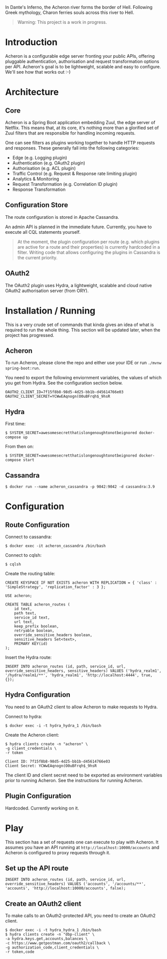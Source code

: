 In Dante's Inferno, the Acheron river forms the border of Hell. Following Greek mythology, Charon ferries souls across this river to Hell.

> Warning: This project is a work in progress.

# Introduction
Acheron is a configurable edge server fronting your public APIs, offering pluggable authentication, authorisation and request transformation options per API. Acheron's goal is to be lightweight, scalable and easy to configure. We'll see how that works out :-)

# Architecture

## Core
Acheron is a Spring Boot application embedding Zuul, the edge server of Netflix. This means that, at its core, it's nothing more than a glorified set of Zuul filters that are responsible for handling incoming requests.

One can see filters as plugins working together to handle HTTP requests and responses. These generally fall into the following categories:
- Edge (e.g. Logging plugin)
- Authentication (e.g. OAuth2 plugin)
- Authorisation (e.g. ACL plugin)
- Traffic Control (e.g. Request & Response rate limiting plugin)
- Analytics & Monitoring
- Request Transformation (e.g. Correlation ID plugin)
- Response Transformation

## Configuration Store
The route configuration is stored in Apache Cassandra.

An admin API is planned in the immediate future. Currently, you have to execute all CQL statements yourself.

> At the moment, the plugin configuration per route (e.g. which plugins are active for a route and their properties) is currently hardcoded in a filter. Writing code that allows configuring the plugins in Cassandra is the current priority.

## OAuth2
The OAuth2 plugin uses Hydra, a lightweight, scalable and cloud native OAuth2 authorisation server (from ORY).

# Installation / Running
This is a very crude set of commands that kinda gives an idea of what is required to run the whole thing. This section will be updated later, when the project has progressed.

## Acheron
To run Acheron, please clone the repo and either use your IDE or run ```./mvnw spring-boot:run```.

You need to export the following enviornment variables, the values of which you get from Hydra. See the configuration section below.
```
OAUTH2_CLIENT_ID=7f15f8b8-98d5-4d25-bb1b-d45614766e03
OAUTH2_CLIENT_SECRET=YCWwEAqnogn(O0uBFrqh$_9hsR
```

## Hydra
First time:
```
$ SYSTEM_SECRET=awesomesecretthatislongenoughtonotbeignored docker-compose up
```

From then on:
```
$ SYSTEM_SECRET=awesomesecretthatislongenoughtonotbeignored docker-compose start
```

## Cassandra
```
$ docker run --name acheron_cassandra -p 9042:9042 -d cassandra:3.9
```

# Configuration
## Route Configuration
Connect to cassandra:
```
$ docker exec -it acheron_cassandra /bin/bash
```

Connect to cqlsh:
```
$ cqlsh
```

Create the routing table:
```
CREATE KEYSPACE IF NOT EXISTS acheron WITH REPLICATION = { 'class' : 'SimpleStrategy', 'replication_factor' : 3 };

USE acheron;

CREATE TABLE acheron_routes (
    id text,
    path text,
    service_id text,
    url text,
    keep_prefix boolean,
    retryable boolean,
    override_sensitive_headers boolean,
    sensitive_headers Set<text>,
    PRIMARY KEY(id)
);
```

Insert the Hydra route:
```
INSERT INTO acheron_routes (id, path, service_id, url, override_sensitive_headers, sensitive_headers) VALUES ('hydra_realm1', '/hydra/realm1/**', 'hydra_realm1', 'http://localhost:4444', true, {});
```

## Hydra Configuration
You need to an OAuth2 client to allow Acheron to make requests to Hydra.

Connect to hydra:
```
$ docker exec -i -t hydra_hydra_1 /bin/bash
```

Create the Acheron client:
```
$ hydra clients create -n "acheron" \
-g client_credentials \
-r token

Client ID: 7f15f8b8-98d5-4d25-bb1b-d45614766e03
Client Secret: YCWwEAqnogn(O0uBFrqh$_9hsR
```
The client ID and client secret need to be exported as environment variables prior to running Acheron. See the instructions for running Acheron.

## Plugin Configuration
Hardcoded. Currently working on it.

# Play
This section has a set of requests one can execute to play with Acheron. It assumes you have an API running at ```http://localhost:10000/accounts``` and Acheron is configured to proxy requests through it.

## Set up the API route
```
INSERT INTO acheron_routes (id, path, service_id, url, override_sensitive_headers) VALUES ('accounts', '/accounts/**', 'accounts', 'http://localhost:10000/accounts', false);
```

## Create an OAuth2 client
To make calls to an OAuth2-protected API, you need to create an OAuth2 client.

```
$ docker exec -i -t hydra_hydra_1 /bin/bash
$ hydra clients create -n "dbp-client" \
-a hydra.keys.get,accounts,balances \
-c https://www.getpostman.com/oauth2/callback \
-g authorization_code,client_credentials \
-r token,code
```